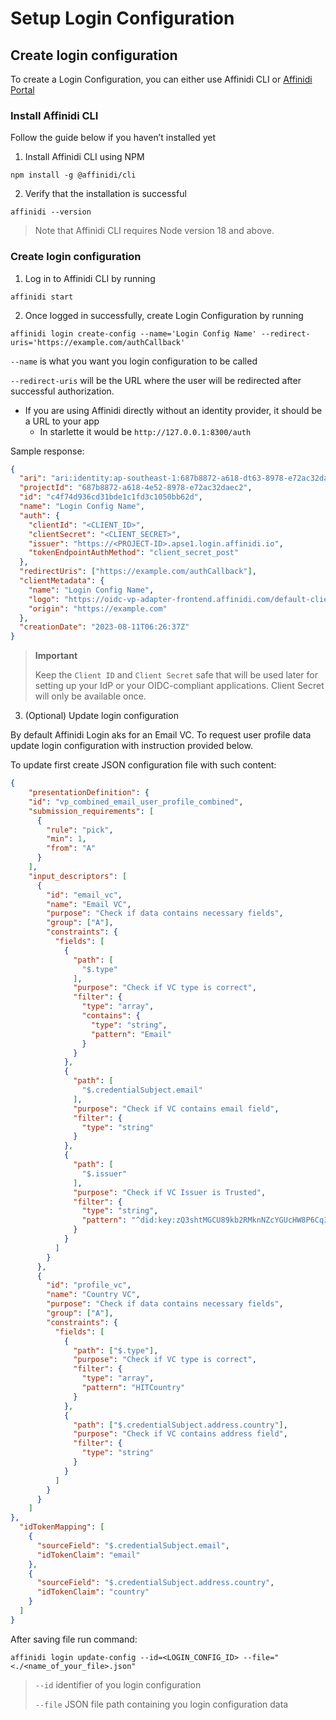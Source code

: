 # Setup Login Configuration

## Create login configuration

To create a Login Configuration, you can either use Affinidi CLI or [Affinidi Portal](https://portal.affinidi.com/login)

### Install Affinidi CLI

Follow the guide below if you haven’t installed yet

1. Install Affinidi CLI using NPM

`npm install -g @affinidi/cli`

2. Verify that the installation is successful

`affinidi --version`

> Note that Affinidi CLI requires Node version 18 and above.

### Create login configuration

1. Log in to Affinidi CLI by running

`affinidi start`

2. Once logged in successfully, create Login Configuration by running

`affinidi login create-config --name='Login Config Name' --redirect-uris='https://example.com/authCallback'`

`--name` is what you want you login configuration to be called

`--redirect-uris` will be the URL where the user will be redirected after successful authorization.

- If you are using Affinidi directly without an identity provider, it should be a URL to your app
  - In starlette it would be `http://127.0.0.1:8300/auth`

Sample response:

```json
{
  "ari": "ari:identity:ap-southeast-1:687b8872-a618-dt63-8978-e72ac32daeb1:login_configuration/c4f74d936cd31bde1c1fd3c1050bb76s",
  "projectId": "687b8872-a618-4e52-8978-e72ac32daec2",
  "id": "c4f74d936cd31bde1c1fd3c1050bb62d",
  "name": "Login Config Name",
  "auth": {
    "clientId": "<CLIENT_ID>",
    "clientSecret": "<CLIENT_SECRET>",
    "issuer": "https://<PROJECT-ID>.apse1.login.affinidi.io",
    "tokenEndpointAuthMethod": "client_secret_post"
  },
  "redirectUris": ["https://example.com/authCallback"],
  "clientMetadata": {
    "name": "Login Config Name",
    "logo": "https://oidc-vp-adapter-frontend.affinidi.com/default-client-logo.png",
    "origin": "https://example.com"
  },
  "creationDate": "2023-08-11T06:26:37Z"
}
```

> **Important**
>
> Keep the `Client ID` and `Client Secret` safe that will be used later for setting up your IdP or your OIDC-compliant applications. Client Secret will only be available once.

3. (Optional) Update login configuration

By default Affinidi Login aks for an Email VC. To request user profile data update login configuration with instruction provided below.

To update first create JSON configuration file with such content:

```json
{
    "presentationDefinition": {
    "id": "vp_combined_email_user_profile_combined",
    "submission_requirements": [
      {
        "rule": "pick",
        "min": 1,
        "from": "A"
      }
    ],
    "input_descriptors": [
      {
        "id": "email_vc",
        "name": "Email VC",
        "purpose": "Check if data contains necessary fields",
        "group": ["A"],
        "constraints": {
          "fields": [
            {
              "path": [
                "$.type"
              ],
              "purpose": "Check if VC type is correct",
              "filter": {
                "type": "array",
                "contains": {
                  "type": "string",
                  "pattern": "Email"
                }
              }
            },
            {
              "path": [
                "$.credentialSubject.email"
              ],
              "purpose": "Check if VC contains email field",
              "filter": {
                "type": "string"
              }
            },
            {
              "path": [
                "$.issuer"
              ],
              "purpose": "Check if VC Issuer is Trusted",
              "filter": {
                "type": "string",
                "pattern": "^did:key:zQ3shtMGCU89kb2RMknNZcYGUcHW8P6Cq3CoQyvoDs7Qqh33N"
              }
            }
          ]
        }
      },
      {
        "id": "profile_vc",
        "name": "Country VC",
        "purpose": "Check if data contains necessary fields",
        "group": ["A"],
        "constraints": {
          "fields": [
            {
              "path": ["$.type"],
              "purpose": "Check if VC type is correct",
              "filter": {
                "type": "array",
                "pattern": "HITCountry"
              }
            },
            {
              "path": ["$.credentialSubject.address.country"],
              "purpose": "Check if VC contains address field",
              "filter": {
                "type": "string"
              }
            }
          ]
        }
      }
    ]
},
  "idTokenMapping": [
    {
      "sourceField": "$.credentialSubject.email",
      "idTokenClaim": "email"
    },
    {
      "sourceField": "$.credentialSubject.address.country",
      "idTokenClaim": "country"
    }
  ]
}

```

After saving file run command:

`affinidi login update-config --id=<LOGIN_CONFIG_ID> --file="<./<name_of_your_file>.json"`

> `--id` identifier of you login configuration
>
> `--file` JSON file path containing you login configuration data

